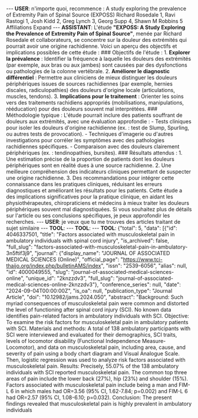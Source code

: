 --- **USER**: n'importe quoi, recommence : A study exploring the prevalence of Extremity Pain of Spinal Source (EXPOSS) Richard Rosedale 1, Ravi Rastogi 1, Josh Kidd 2, Greg Lynch 3, Georg Supp 4, Shawn M Robbins 5 Affiliations Expand --- **ASSISTANT**: L'étude **"EXPOSS: A Study Exploring the Prevalence of Extremity Pain of Spinal Source"**, menée par Richard Rosedale et collaborateurs, se concentre sur la douleur des extrémités qui pourrait avoir une origine rachidienne. Voici un aperçu des objectifs et implications possibles de cette étude : ### Objectifs de l'étude : 1. **Explorer la prévalence** : Identifier la fréquence à laquelle les douleurs des extrémités (par exemple, aux bras ou aux jambes) sont causées par des dysfonctions ou pathologies de la colonne vertébrale. 2. **Améliorer le diagnostic différentiel** : Permettre aux cliniciens de mieux distinguer les douleurs périphériques issues de sources rachidiennes (par exemple, hernies discales, radiculopathies) des douleurs d'origine locale (articulations, muscles, tendons). 3. **Implications pour le traitement** : Orienter les soins vers des traitements rachidiens appropriés (mobilisations, manipulations, rééducation) pour des douleurs souvent mal interprétées. ### Méthodologie typique : L'étude pourrait inclure des patients souffrant de douleurs aux extrémités, avec une évaluation approfondie : - Tests cliniques pour isoler les douleurs d'origine rachidienne (ex. : test de Slump, Spurling, ou autres tests de provocation). - Techniques d'imagerie ou d'autres investigations pour corréler les symptômes avec des pathologies rachidiennes spécifiques. - Comparaison avec des douleurs clairement périphériques (ex. : tendinopathies, bursites). ### Résultats attendus : 1. Une estimation précise de la proportion de patients dont les douleurs périphériques sont en réalité dues à une source rachidienne. 2. Une meilleure compréhension des indicateurs cliniques permettant de suspecter une origine rachidienne. 3. Des recommandations pour intégrer cette connaissance dans les pratiques cliniques, réduisant les erreurs diagnostiques et améliorant les résultats pour les patients. Cette étude a des implications significatives pour la pratique clinique, en aidant les physiothérapeutes, chiropraticiens et médecins à mieux traiter les douleurs périphériques souvent mal diagnostiquées. Si vous souhaitez plus de détails sur l'article ou ses conclusions spécifiques, je peux approfondir les recherches. --- **USER**: je veux que tu me trouves des articles traitant de sujet similaire --- **TOOL**: --- **TOOL**: --- **TOOL**: {"total": 5, "data": [{"id": 4046337501, "title": "Factors associated with musculoskeletal pain in ambulatory individuals with spinal cord injury", "is_archived": false, "full_slug": "factors-associated-with-musculoskeletal-pain-in-ambulatory-3n5ftif3j9", "journal": {"display_name": "JOURNAL OF ASSOCIATED MEDICAL SCIENCES (Online)", "official_page": "https://www.tci-thaijo.org/index.php/bulletinAMS/index", "issn": "2539-6056", "alias": null, "id": 4000049555, "slug": "journal-of-associated-medical-sciences-online", "unique_id": "2knzzdv3", "full_slug": "journal-of-associated-medical-sciences-online-2knzzdv3"}, "conference_series": null, "date": "2024-09-04T00:00:00Z", "is_oa": null, "publication_type": "Journal Article", "doi": "10.12982/jams.2024.050", "abstract": "Background: Such myriad consequences of musculoskeletal pain were common and distorted the level of functioning after spinal cord injury (SCI). No known data identifies pain-related factors in ambulatory individuals with SCI. Objective: To examine the risk factors for musculoskeletal pain in ambulatory patients with SCI. Materials and methods: A total of 138 ambulatory participants with SCI were interviewed and evaluated for their demographics, SCI traits, levels of locomotor disability (Functional Independence Measure-Locomotor), and data on musculoskeletal pain, including area, cause, and severity of pain using a body chart diagram and Visual Analogue Scale. Then, logistic regression was used to analyze risk factors associated with musculoskeletal pain. Results: Precisely, 55.07% of the 138 ambulatory individuals with SCI reported musculoskeletal pain. The common top three areas of pain include the lower back (27%), hip (23%) and shoulder (15%). Factors associated with musculoskeletal pain include being a man and FIM-L 6 in which males had OR=3.56 (95% CI, 1.62-7.84; p=0.002) and FIM-L 6 had OR=2.57 (95% CI, 1.08-6.10; p=0.032). Conclusion: The present findings revealed that musculoskeletal pain is highly prevalent in ambulatory individuals